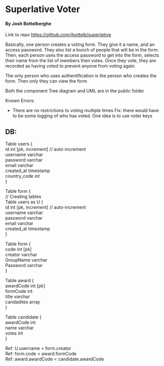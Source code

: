 # Superlative Voter

#### By Josh Bottelberghe

Link to repo
https://github.com/jbottelb/superlative

Basically, one person creates a voting form.
They give it a name, and an access password. They
also list a bunch of people that will be in the form.
Then, each person uses the access password to get into the form,
selects their name from the list of members then votes. Once they vote,
they are recorded as having voted to prevent anyone from voting again.

The only person who uses authentification is the person who creates the form. Then only they can view the form

Both the component Tree diagram and UML are in the public folder

Known Errors:

- There are no restrictions to voting multiple times
  Fix: there would have to be some logging of who has voted. One idea is to use voter keys

## DB:

Table users {\
id int [pk, increment] // auto-increment\
username varchar\
password varchar\
email varchar\
created_at timestamp\
country_code int\
}

Table form {\
// Creating tables\
Table users as U {\
id int [pk, increment] // auto-increment\
username varchar\
password varchar\
email varchar\
created_at timestamp\
}

Table form {\
code int [pk]\
creator varchar\
GroupName varchar\
Password varchar\
}

Table award {\
awardCode int [pk]\
formCode int\
title varchar\
candadites array\
}

Table candidate {\
awardCode int\
name varchar\
votes int\
}

Ref: U.username < form.creator\
Ref: form.code < award.formCode\
Ref: award.awardCode < candidate.awardCode
